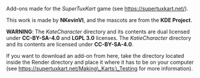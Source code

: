 Add-ons made for the _SuperTuxKart_ game (see https://supertuxkart.net/).

This work is made by __NKevinVI__, and the mascots are from the __KDE Project__.

__WARNING__: The _KateCharacter_ directory and its contents are dual licensed under __CC-BY-SA-4.0__ and __LGPL 3.0__ licenses. The _KatieCharacter_ directory and its contents are licensed under __CC-BY-SA-4.0__.

If you want to download an add-on from here, take the directory located inside the Render directory and place it where it has to be on your computer (see https://supertuxkart.net/Making\_Karts:\_Testing for more information).
